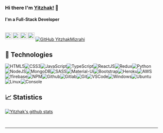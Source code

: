 <!--
**YitzhakMizrahi/YitzhakMizrahi** is a ✨ _special_ ✨ repository because its `README.md` (this file) appears on your GitHub profile.

Here are some ideas to get you started:

- 🔭 I’m currently working on ...
- 🌱 I’m currently learning ...
- 👯 I’m looking to collaborate on ...
- 🤔 I’m looking for help with ...
- 💬 Ask me about ...
- 📫 How to reach me: ...
- 😄 Pronouns: ...
- ⚡ Fun fact: ...
-->
### Hi there I'm [Yitzhak!](https://www.ymizrahi.com) 👋
#### I'm a Full-Stack Developer

<br />
<a href="https://www.linkedin.com/in/mizrahiyitzhak/">
  <img align="left" alt="Linkedin" width="22px" src="https://cdn.jsdelivr.net/npm/simple-icons@v3/icons/linkedin.svg" />
</a>
<a href="https://www.facebook.com/mizrahiyitzhak">
  <img align="left" alt="Facebook" width="22px" src="https://cdn.jsdelivr.net/npm/simple-icons@v3/icons/facebook.svg" />
</a>
<a href="https://www.instagram.com/accounts/login/">
  <img align="left" alt="Instagram" width="22px" src="https://cdn.jsdelivr.net/npm/simple-icons@v3/icons/instagram.svg" />
</a>
<a href="https://github.com/YitzhakMizrahi">
  <img align="left" alt="GitHub" width="22px" src="https://cdn.jsdelivr.net/npm/simple-icons@v3/icons/github.svg" />
</a>

[![GitHub YitzhakMizrahi](https://img.shields.io/github/followers/YitzhakMizrahi?label=follow&style=social)](https://github.com/YitzhakMizrahi)

## :wrench: Technologies

![HTML5](https://img.icons8.com/color/30/html-5.png)![CSS3](https://img.icons8.com/color/30/css3.png)![JavaScript](https://img.icons8.com/color/30/javascript.png)![TypeScript](https://img.icons8.com/color/30/typescript.png)![ReactJS](https://img.icons8.com/color/30/react-native.png)![Redux](https://img.icons8.com/color/30/redux.png)![Python](https://img.icons8.com/color/30/python.png)![NodeJS](https://img.icons8.com/color/30/nodejs.png)![MongoDB](https://img.icons8.com/color/30/mongodb.png)![SASS](https://img.icons8.com/color/30/sass.png)![Material-Ui](https://img.icons8.com/color/30/material-ui.png)![Bootstrap](https://img.icons8.com/color/30/bootstrap.png)![Heroku](https://img.icons8.com/color/30/heroku.png)![AWS](https://img.icons8.com/color/30/amazon-web-services.png)![!firebase](https://img.icons8.com/color/30/firebase.png)![NPM](https://img.icons8.com/color/30/npm.png)![Github](https://img.icons8.com/material-outlined/30/github.png)![Gitlab](https://img.icons8.com/color/30/gitlab.png)![Git](https://img.icons8.com/color/30/git.png)![VSCode](https://img.icons8.com/color/30/visual-studio-code-2019.png)![Windows](https://img.icons8.com/color/30/windows-10.png)![Ubuntu](https://img.icons8.com/color/30/ubuntu--v1.png)![Linux](https://img.icons8.com/color/30/linux.png)![Console](https://img.icons8.com/color/30/console.png)

## :chart_with_upwards_trend: Statistics

[![Yitzhak's github stats](https://github-readme-stats.vercel.app/api?username=YitzhakMizrahi&layout=compact&show_icons=true&theme=nord)](https://github.com/anuraghazra/github-readme-stats)

<!--
[![Yitzhak's github top-langs](https://github-readme-stats.vercel.app/api/top-langs/?username=YitzhakMizrahi&layout=compact&show_icons=true&theme=nord)](https://github.com/anuraghazra/github-readme-stats)
-->

<br />

*************
